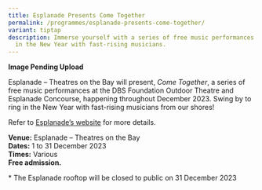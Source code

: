 ```yaml
---
title: Esplanade Presents Come Together
permalink: /programmes/esplanade-presents-come-together/
variant: tiptap
description: Immerse yourself with a series of free music performances to ring
  in the New Year with fast-rising musicians.
---
```

<p><strong>Image Pending Upload</strong></p><p>Esplanade – Theatres on the Bay will present, <em>Come Together</em>, a series of free music performances at the DBS Foundation Outdoor Theatre and Esplanade Concourse, happening throughout December 2023. Swing by to ring in the New Year with fast-rising musicians from our shores!</p><p>Refer to <a href="https://www.esplanade.com/cometogether?startDate=1-Dec-2023&amp;endDate=31-Dec-2023" rel="noopener noreferrer nofollow" target="_blank">Esplanade’s website</a> for more details.</p><p><strong>Venue:</strong> Esplanade – Theatres on the Bay<br><strong>Dates:</strong> 1 to 31 December 2023<br><strong>Times:</strong> Various<br><strong>Free admission.</strong></p><p>* The Esplanade rooftop will be closed to public on 31 December 2023</p>